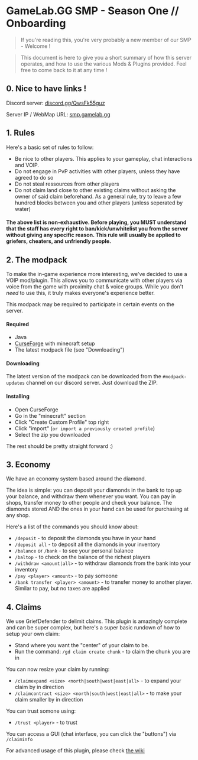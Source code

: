 # GameLab.GG SMP - Season One // Onboarding

> If you're reading this, you're very probably a new member of our SMP - Welcome !

> This document is here to give you a short summary of how this server operates, and how to use the various Mods & Plugins provided. Feel free to come back to it at any time !


## 0. Nice to have links !
Discord server: [discord.gg/QwsFk55guz](https://discord.gg/QwsFk55guz)

Server IP / WebMap URL: [smp.gamelab.gg](https://smp.gamelab.gg)

## 1. Rules

Here's a basic set of rules to follow:

* Be nice to other players. This applies to your gameplay, chat interactions and VOIP.
* Do not engage in PvP activities with other players, unless they have agreed to do so
* Do not steal ressources from other players
* Do not claim land close to other existing claims without asking the owner of said claim beforehand. As a general rule, try to leave a few hundred blocks between you and other players (unless seperated by water)

#### The above list is non-exhaustive. Before playing, you MUST understand that the staff has every right to ban/kick/unwhitelist you from the server without giving any specific reason. This rule will usually be applied to griefers, cheaters, and unfriendly people.

## 2. The modpack

To make the in-game experience more interesting, we've decided to use a VOIP mod/plugin. This allows you to communicate with other players via voice from the game with proximity chat & voice groups. While you don't *need* to use this, it truly makes everyone's experience better.

This modpack may be required to participate in certain events on the server.

#### Required
* Java
* [CurseForge](https://download.curseforge.com/) with minecraft setup
* The latest modpack file (see "Downloading")

#### Downloading
The latest version of the modpack can be downloaded from the `#modpack-updates` channel on our discord server. Just download the ZIP.
#### Installing
* Open CurseForge
* Go in the "minecraft" section
* Click "Create Custom Profile" top right
* Click "import" (`or import a previously created profile`)
* Select the zip you downloaded

The rest should be pretty straight forward :)

## 3. Economy
We have an economy system based around the diamond.

The idea is simple: you can deposit your diamonds in the bank to top up your balance, and withdraw them whenever you want. You can pay in shops, transfer money to other people and check your balance. The diamonds stored AND the ones in your hand can be used for purchasing at any shop.

Here's a list of the commands you should know about:

* `/deposit` - to deposit the diamonds you have in your hand
* `/deposit all` - to deposit all the diamonds in your inventory
* `/balance` or `/bank` - to see your personal balance
* `/baltop` - to check on the balance of the richest players
* `/withdraw <amount|all>` - to withdraw diamonds from the bank into your inventory
* `/pay <player> <amount>` - to pay someone
* `/bank transfer <player> <amount>` - to transfer money to another player. Similar to pay, but no taxes are applied

## 4. Claims
We use GriefDefender to delimit claims. This plugin is amazingly complete and can be super complex, but here's a super basic rundown of how to setup your own claim:

* Stand where you want the "center" of your claim to be.
* Run the command: `/gd claim create chunk` - to claim the chunk you are in

You can now resize your claim by running:
* `/claimexpand <size> <north|south|west|east|all>` - to expand your claim by <size> in direction <direction>
* `/claimcontract <size> <north|south|west|east|all>` - to make your claim smaller by <size> in direction <direction>
  
  
You can trust somone using:
* `/trust <player>` - to trust <player>

You can access a GUI (chat interface, you can click the "buttons") via `/claiminfo`

For advanced usage of this plugin, please check [the wiki](https://github.com/bloodmc/GriefDefender/wiki)
